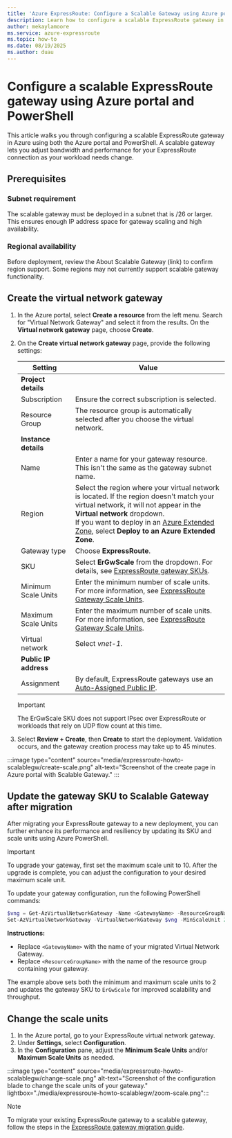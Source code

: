 ```yaml
---
title: 'Azure ExpressRoute: Configure a Scalable Gateway using Azure portal and PowerShell'
description: Learn how to configure a scalable ExpressRoute gateway in Azure using the Azure portal and PowerShell. This guide provides step-by-step instructions to help you set up and manage a scalable gateway for your ExpressRoute connection.
author: mekaylamoore
ms.service: azure-expressroute
ms.topic: how-to
ms.date: 08/19/2025
ms.author: duau
---
```

# Configure a scalable ExpressRoute gateway using Azure portal and PowerShell

This article walks you through configuring a scalable ExpressRoute gateway in Azure using both the Azure portal and PowerShell. A scalable gateway lets you adjust bandwidth and performance for your ExpressRoute connection as your workload needs change.
## Prerequisites

### Subnet requirement
The scalable gateway must be deployed in a subnet that is /26 or larger. This ensures enough IP address space for gateway scaling and high availability.

### Regional availability
Before deployment, review the About Scalable Gateway (link) to confirm region support. Some regions may not currently support scalable gateway functionality.

## Create the virtual network gateway

1. In the Azure portal, select **Create a resource** from the left menu. Search for "Virtual Network Gateway" and select it from the results. On the **Virtual network gateway** page, choose **Create**.

2. On the **Create virtual network gateway** page, provide the following settings:

    | Setting | Value |
    | ------- | ----- |
    | **Project details** |  |
    | Subscription | Ensure the correct subscription is selected. |
    | Resource Group | The resource group is automatically selected after you choose the virtual network. |
    | **Instance details** |  |
    | Name | Enter a name for your gateway resource. This isn't the same as the gateway subnet name. |
    | Region | Select the region where your virtual network is located. If the region doesn't match your virtual network, it will not appear in the **Virtual network** dropdown.<br>If you want to deploy in an [Azure Extended Zone](../extended-zones/overview.md), select **Deploy to an Azure Extended Zone**. |
    | Gateway type | Choose **ExpressRoute**. |
    | SKU | Select **ErGwScale** from the dropdown. For details, see [ExpressRoute gateway SKUs](expressroute-about-virtual-network-gateways.md#gwsku). |
    | Minimum Scale Units | Enter the minimum number of scale units. For more information, see [ExpressRoute Gateway Scale Units](scalable-gateway.md). |
    | Maximum Scale Units | Enter the maximum number of scale units. For more information, see [ExpressRoute Gateway Scale Units](scalable-gateway.md). |
    | Virtual network | Select *vnet-1*. |
    | **Public IP address** |  |
    | Assignment | By default, ExpressRoute gateways use an [Auto-Assigned Public IP](expressroute-about-virtual-network-gateways.md#auto-assigned-public-ip). |

    > [!IMPORTANT]
    > The ErGwScale SKU does not support IPsec over ExpressRoute or workloads that rely on UDP flow count at this time.

3. Select **Review + Create**, then **Create** to start the deployment. Validation occurs, and the gateway creation process may take up to 45 minutes.

:::image type="content" source="media/expressroute-howto-scalablegw/create-scale.png" alt-text="Screenshot of the create page in Azure portal with Scalable Gateway." :::

## Update the gateway SKU to Scalable Gateway after migration

After migrating your ExpressRoute gateway to a new deployment, you can further enhance its performance and resiliency by updating its SKU and scale units using Azure PowerShell.

> [!IMPORTANT]
> To upgrade your gateway, first set the maximum scale unit to 10. After the upgrade is complete, you can adjust the configuration to your desired maximum scale unit.

To update your gateway configuration, run the following PowerShell commands:

```powershell
$vng = Get-AzVirtualNetworkGateway -Name <GatewayName> -ResourceGroupName <ResourceGroupName>
Set-AzVirtualNetworkGateway -VirtualNetworkGateway $vng -MinScaleUnit 2 -MaxScaleUnit 2 -GatewaySku ErGwScale
```

**Instructions:**
- Replace `<GatewayName>` with the name of your migrated Virtual Network Gateway.
- Replace `<ResourceGroupName>` with the name of the resource group containing your gateway.

The example above sets both the minimum and maximum scale units to 2 and updates the gateway SKU to `ErGwScale` for improved scalability and throughput.

## Change the scale units

1. In the Azure portal, go to your ExpressRoute virtual network gateway.
2. Under **Settings**, select **Configuration**.
3. In the **Configuration** pane, adjust the **Minimum Scale Units** and/or **Maximum Scale Units** as needed.

:::image type="content" source="media/expressroute-howto-scalablegw/change-scale.png" alt-text="Screenshot of the configuration blade to change the scale units of your gateway." lightbox="./media/expressroute-howto-scalablegw/zoom-scale.png":::

> [!NOTE]
> To migrate your existing ExpressRoute gateway to a scalable gateway, follow the steps in the [ExpressRoute gateway migration guide](expressroute-howto-gateway-migration-portal.md).

